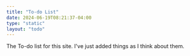 ```yaml
---
title: "To-do List"
date: 2024-06-19T08:21:37-04:00
type: "static"
layout: "todo"
---
```


The To-do list for this site. I've just added things as I think about them.
